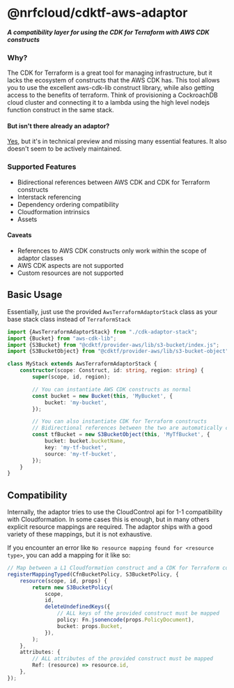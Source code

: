 # @nrfcloud/cdktf-aws-adaptor
***A compatibility layer for using the CDK for Terraform with AWS CDK constructs***

### Why?
The CDK for Terraform is a great tool for managing infrastructure, but it lacks the ecosystem of constructs that the AWS CDK has.
This tool allows you to use the excellent aws-cdk-lib construct library, while also getting access to the benefits of terraform.
Think of provisioning a CockroachDB cloud cluster and connecting it to a lambda using the high level nodejs function construct in the same stack.

#### But isn't there already an adaptor?
[Yes](https://github.com/hashicorp/cdktf-aws-cdk), but it's in technical preview and missing many essential features.
It also doesn't seem to be actively maintained.


### Supported Features
* Bidirectional references between AWS CDK and CDK for Terraform constructs
* Interstack referencing
* Dependency ordering compatibility
* Cloudformation intrinsics
* Assets

#### Caveats
* References to AWS CDK constructs only work within the scope of adaptor classes
* AWS CDK aspects are not supported
* Custom resources are not supported

## Basic Usage

Essentially, just use the provided `AwsTerraformAdaptorStack` class as your base stack class instead of `TerraformStack`
```typescript
import {AwsTerraformAdaptorStack} from "./cdk-adaptor-stack";
import {Bucket} from "aws-cdk-lib";
import {S3Bucket} from "@cdktf/provider-aws/lib/s3-bucket/index.js";
import {S3BucketObject} from "@cdktf/provider-aws/lib/s3-bucket-object";

class MyStack extends AwsTerraformAdaptorStack {
    constructor(scope: Construct, id: string, region: string) {
        super(scope, id, region);

        // You can instantiate AWS CDK constructs as normal
        const bucket = new Bucket(this, 'MyBucket', {
            bucket: 'my-bucket',
        });

        // You can also instantiate CDK for Terraform constructs
        // Bidirectional references between the two are automatically created
        const tfBucket = new S3BucketObject(this, 'MyTfBucket', {
            bucket: bucket.bucketName,
            key: 'my-tf-bucket',
            source: 'my-tf-bucket',
        });
    }
}
```

## Compatibility
Internally, the adaptor tries to use the CloudControl api for 1-1 compatibility with Cloudformation.
In some cases this is enough, but in many others explicit resource mappings are required.
The adaptor ships with a good variety of these mappings, but it is not exhaustive.

If you encounter an error like `No resource mapping found for <resource type>`, you can add a mapping for it like so:
```typescript
// Map between a L1 Cloudformation construct and a CDK for Terraform construct
registerMappingTyped(CfnBucketPolicy, S3BucketPolicy, {
    resource(scope, id, props) {
        return new S3BucketPolicy(
            scope,
            id,
            deleteUndefinedKeys({
                // ALL keys of the provided construct must be mapped
                policy: Fn.jsonencode(props.PolicyDocument),
                bucket: props.Bucket,
            }),
        );
    },
    attributes: {
        // ALL attributes of the provided construct must be mapped
        Ref: (resource) => resource.id,
    },
});
```
